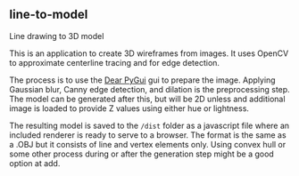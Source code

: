 ## line-to-model

Line drawing to 3D model

This is an application to create 3D wireframes from images. It uses OpenCV to approximate centerline tracing and for edge detection. 

The process is to use the [Dear PyGui](https://dearpygui.readthedocs.io) gui to prepare the image. Applying Gaussian blur, Canny edge detection, and dilation is the preprocessing step. The model can be generated after this, but will be 2D unless and additional image is loaded to provide Z values using either hue or lightness. 

The resulting model is saved to the ```/dist``` folder as a javascript file where an included renderer is ready to serve to a browser. The format is the same as a .OBJ but it consists of line and vertex elements only. Using convex hull or some other process during or after the generation step might be a good option at add. 
